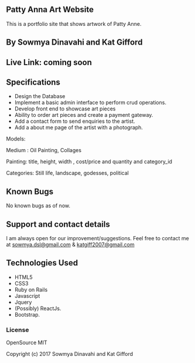 ## Patty Anna Art Website

This is a portfolio site that shows artwork of Patty Anne.

## By Sowmya Dinavahi and Kat Gifford

## Live Link:  **coming soon**

## Specifications

* Design the Database
* Implement a basic admin interface to perform crud operations.
* Develop front end to showcase art pieces
* Ability to order art pieces and create a payment gateway.
* Add a contact form to send enquiries to the artist.
* Add a about me page of the artist with a photograph.

Models:

Medium :
Oil Painting, Collages

Painting:
title, height, width , cost/price and quantity and category_id

Categories:
Still life, landscape, godesses, political

## Known Bugs

No known bugs as of now.

## Support and contact details

I am always open for our improvement/suggestions. Feel free to contact me at sowmya.dsl@gmail.com & katgiff2007@gmail.com

## Technologies Used

* HTML5
* CSS3
* Ruby on Rails
* Javascript
* Jquery
* (Possibly) ReactJs.
* Bootstrap.

### License

OpenSource MIT

Copyright (c) 2017 Sowmya Dinavahi and Kat Gifford
